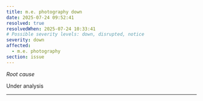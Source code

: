 ```yaml
---
title: m.e. photography down
date: 2025-07-24 09:52:41
resolved: true
resolvedWhen: 2025-07-24 10:33:41
# Possible severity levels: down, disrupted, notice
severity: down
affected:
  - m.e. photography
section: issue
---
```


*Root cause*

Under analysis

---


